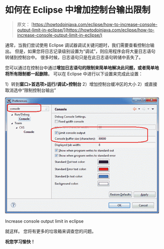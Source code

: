 # 如何在 Eclipse 中增加控制台输出限制

> 原文： [https://howtodoinjava.com/eclipse/how-to-increase-console-output-limit-in-eclipse/](https://howtodoinjava.com/eclipse/how-to-increase-console-output-limit-in-eclipse/)

通常，当我们尝试使用 Eclipse 调试器调试关键问题时，我们需要查看控制台输出。 但是，如果您将日志记录级别设置为“调试”，则应用程序会将大量日志语句转储到控制台中。 很多时候，日志语句只是在此日志语句转储中丢失了。

您可以通过在控制台中通过**增加日志语句的限制来简单地解决此问题，或者简单地将所有限制都一起删除**。 可以在 Eclipse 中进行以下设置来完成此设置：

1）转到**窗口>首选项>运行/调试>控制台**
2）增加控制台缓冲区的大小
2）或直接取消选中“限制控制台输出”

![Increase console output limit in eclipse](img/923c1433e241fdd113994a9a60b99c63.png)

Increase console output limit in eclipse



就这样。 您将有更多的垃圾箱来调查您的问题。

**祝您学习愉快！**